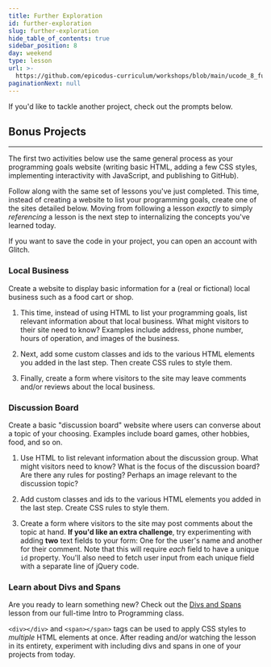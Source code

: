 ```yaml
---
title: Further Exploration
id: further-exploration
slug: further-exploration
hide_table_of_contents: true
sidebar_position: 8
day: weekend
type: lesson
url: >-
  https://github.com/epicodus-curriculum/workshops/blob/main/ucode_8_further_exploration.md
paginationNext: null
---
```


If you'd like to tackle another project, check out the prompts below.

## Bonus Projects
---

The first two activities below use the same general process as your programming goals website (writing basic HTML, adding a few CSS styles, implementing interactivity with JavaScript, and publishing to GitHub).

Follow along with the same set of lessons you've just completed. This time, instead of creating a website to list your programming goals, create one of the sites detailed below. Moving from following a lesson _exactly_ to simply _referencing_ a lesson is the next step to internalizing the concepts you've learned today.

If you want to save the code in your project, you can open an account with Glitch.

### Local Business

Create a website to display basic information for a (real or fictional) local business such as a food cart or shop.

1.  This time, instead of using HTML to list your programming goals, list relevant information about that local business. What might visitors to their site need to know? Examples include address, phone number, hours of operation, and images of the business.

2.  Next, add some custom classes and ids to the various HTML elements you added in the last step. Then create CSS rules to style them.

3.  Finally, create a form where visitors to the site may leave comments and/or reviews about the local business.

### Discussion Board

Create a basic "discussion board" website where users can converse about a topic of your choosing. Examples include board games, other hobbies, food, and so on.

1.  Use HTML to list relevant information about the discussion group. What might visitors need to know? What is the focus of the discussion board? Are there any rules for posting? Perhaps an image relevant to the discussion topic?

2.  Add custom classes and ids to the various HTML elements you added in the last step. Create CSS rules to style them.

3.  Create a form where visitors to the site may post comments about the topic at hand. **If you'd like an extra challenge**, try experimenting with adding **two** text fields to your form: One for the user's name and another for their comment. Note that this will require _each_ field to have a unique `id` property. You'll also need to fetch user input from each unique field with a separate line of jQuery code.

### Learn about Divs and Spans

Are you ready to learn something new? Check out the [Divs and Spans](https://new.learnhowtoprogram.com/introduction-to-programming/git-html-and-css/html-divs-and-spans-and-css-sizing-units) lesson from our full-time Intro to Programming class.

`<div></div>` and `<span></span>` tags can be used to apply CSS styles to _multiple_ HTML elements at once. After reading and/or watching the lesson in its entirety, experiment with including divs and spans in one of your projects from today.
